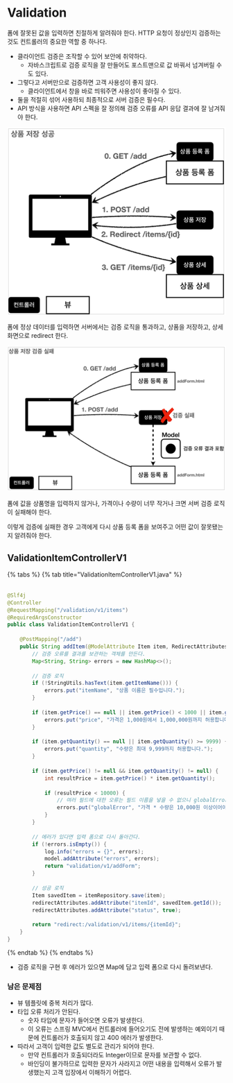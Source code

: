 # Validation

폼에 잘못된 값을 입력하면 친절하게 알려줘야 한다. HTTP 요청이 정상인지 검증하는 것도 컨트롤러의 중요한 역할 중 하나다.

- 클라이언트 검증은 조작할 수 있어 보안에 취약하다.
    - 자바스크립트로 검증 로직을 잘 만들어도 포스트맨으로 값 바꿔서 넘겨버릴 수도 있다.
- 그렇다고 서버만으로 검증하면 고객 사용성이 좋지 않다.
    - 클라이언트에서 창을 바로 띄워주면 사용성이 좋아질 수 있다.
- 둘을 적절히 섞어 사용하되 최종적으로 서버 검증은 필수다.
- API 방식을 사용하면 API 스펙을 잘 정의해 검증 오류를 API 응답 결과에 잘 남겨줘야 한다.

![](../../.gitbook/assets/kimyounghan-spring-mvc/09/screenshot%202022-03-09%20오후%203.30.48.png)

폼에 정상 데이터를 입력하면 서버에서는 검증 로직을 통과하고, 상품을 저장하고, 상세 화면으로 redirect 한다.

![](../../.gitbook/assets/kimyounghan-spring-mvc/09/screenshot%202022-03-09%20오후%203.31.20.png)

폼에 값을 상품명을 입력하지 않거나, 가격이나 수량이 너무 작거나 크면 서버 검증 로직이 실패해야 한다.

이렇게 검증에 실패한 경우 고객에게 다시 상품 등록 폼을 보여주고 어떤 값이 잘못됐는지 알려줘야 한다.

## ValidationItemControllerV1

{% tabs %} {% tab title="ValidationItemControllerV1.java" %}

```java

@Slf4j
@Controller
@RequestMapping("/validation/v1/items")
@RequiredArgsConstructor
public class ValidationItemControllerV1 {

    @PostMapping("/add")
    public String addItem(@ModelAttribute Item item, RedirectAttributes redirectAttributes, Model model) {
        // 검증 오류를 결과를 보관하는 객체를 만든다.
        Map<String, String> errors = new HashMap<>();

        // 검증 로직
        if (!StringUtils.hasText(item.getItemName())) {
            errors.put("itemName", "상품 이름은 필수입니다.");
        }

        if (item.getPrice() == null || item.getPrice() < 1000 || item.getPrice() > 1_000_000) {
            errors.put("price", "가격은 1,000원에서 1,000,000원까지 허용합니다.");
        }

        if (item.getQuantity() == null || item.getQuantity() >= 9999) {
            errors.put("quantity", "수량은 최대 9,999까지 허용합니다.");
        }

        if (item.getPrice() != null && item.getQuantity() != null) {
            int resultPrice = item.getPrice() * item.getQuantity();

            if (resultPrice < 10000) {
                // 여러 필드에 대한 오류는 필드 이름을 넣을 수 없으니 globalError로 넣는다.
                errors.put("globalError", "가격 * 수량은 10,000원 이상이어야 합니다.");
            }
        }

        // 에러가 있다면 입력 폼으로 다시 돌아간다.
        if (!errors.isEmpty()) {
            log.info("errors = {}", errors);
            model.addAttribute("errors", errors);
            return "validation/v1/addForm";
        }

        // 성공 로직
        Item savedItem = itemRepository.save(item);
        redirectAttributes.addAttribute("itemId", savedItem.getId());
        redirectAttributes.addAttribute("status", true);

        return "redirect:/validation/v1/items/{itemId}";
    }
}
```

{% endtab %} {% endtabs %}

- 검증 로직을 구현 후 에러가 있으면 Map에 담고 입력 폼으로 다시 돌려보낸다.

### 남은 문제점

- 뷰 템플릿에 중복 처리가 많다.
- 타입 오류 처리가 안된다.
    - 숫자 타입에 문자가 들어오면 오류가 발생한다.
    - 이 오류는 스프링 MVC에서 컨트롤러에 들어오기도 전에 발생하는 예외이기 때문에 컨트롤러가 호출되지 않고 400 에러가 발생한다.
- 따라서 고객이 입력한 값도 별도로 관리가 되어야 한다.
    - 만약 컨트롤러가 호출되더라도 Integer이므로 문자를 보관할 수 없다.
    - 바인딩이 불가하므로 입력한 문자가 사라지고 어떤 내용을 입력해서 오류가 발생했는지 고객 입장에서 이해하기 어렵다.